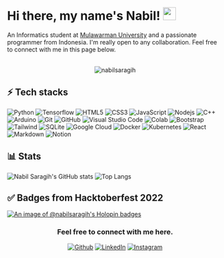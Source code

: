 # Hi there, my name's Nabil! <img src="https://raw.githubusercontent.com/aemmadi/aemmadi/master/wave.gif" width="30">

<div>
    An Informatics student at <a href="https://unmul.ac.id/">Mulawarman University</a> and a passionate programmer from Indonesia. I'm really open to any collaboration. Feel free to connect with me in this page below.
</div>

<br>
<p align="center"> <img src="https://komarev.com/ghpvc/?username=nabilsaragih&label=Profile%20views&color=0e75b6&style=flat" alt="nabilsaragih" /> </p>

## ⚡ Tech stacks

![Python](https://img.shields.io/badge/Python-3776AB?style=for-the-badge&logo=python&logoColor=white)
![Tensorflow](https://img.shields.io/badge/TensorFlow-FF6F00?style=for-the-badge&logo=tensorflow&logoColor=white)
![HTML5](https://img.shields.io/badge/HTML5-E34F26?style=for-the-badge&logo=html5&logoColor=white)
![CSS3](https://img.shields.io/badge/CSS3-1572B6?style=for-the-badge&logo=css3&logoColor=white)
![JavaScript](https://img.shields.io/badge/JavaScript-323330?style=for-the-badge&logo=javascript&logoColor=F7DF1E)
![Nodejs](https://img.shields.io/badge/Node.js-43853D?style=for-the-badge&logo=node.js&logoColor=white)
![C++](https://img.shields.io/badge/C%2B%2B-00599C?style=for-the-badge&logo=c%2B%2B&logoColor=white)
![Arduino](https://img.shields.io/badge/Arduino-00979D?style=for-the-badge&logo=Arduino&logoColor=white)
![Git](https://img.shields.io/badge/GIT-E44C30?style=for-the-badge&logo=git&logoColor=white)
![GitHub](https://img.shields.io/badge/GitHub-100000?style=for-the-badge&logo=github&logoColor=white)
![Visual Studio Code](https://img.shields.io/badge/Visual_Studio_Code-0078D4?style=for-the-badge&logo=visual%20studio%20code&logoColor=white)
![Colab](https://img.shields.io/badge/Colab-F9AB00?style=for-the-badge&logo=googlecolab&color=525252)
![Bootstrap](https://img.shields.io/badge/Bootstrap-563D7C?style=for-the-badge&logo=bootstrap&logoColor=white)
![Tailwind](https://img.shields.io/badge/Tailwind_CSS-38B2AC?style=for-the-badge&logo=tailwind-css&logoColor=white)
![SQLite](https://img.shields.io/badge/SQLite-07405E?style=for-the-badge&logo=sqlite&logoColor=white)
![Google Cloud](https://img.shields.io/badge/Google_Cloud-4285F4?style=for-the-badge&logo=google-cloud&logoColor=white)
![Docker](https://img.shields.io/badge/Docker-0db7ed?style=for-the-badge&logo=docker&logoColor=white)
![Kubernetes](https://img.shields.io/badge/Kubernetes-326ce5?style=for-the-badge&logo=kubernetes&logoColor=white)
![React](https://img.shields.io/badge/React-20232A?style=for-the-badge&logo=react&logoColor=61DAFB)
![Markdown](https://img.shields.io/badge/Markdown-000000?style=for-the-badge&logo=markdown&logoColor=white)
![Notion](https://img.shields.io/badge/Notion-000000?style=for-the-badge&logo=notion&logoColor=white)

## 📊  Stats

![Nabil Saragih's GitHub stats](https://github-readme-stats.vercel.app/api?username=nabilsaragih&include_all_commits=true&count_private=true&show_icons=true&line_height=20&bg_color=1e1e2e&text_color=cdd6f4&icon_color=cba6f7&title_color=94e2d5)
![Top Langs](https://github-readme-stats.vercel.app/api/top-langs/?username=nabilsaragih&bg_color=1e1e2e&text_color=cdd6f4&icon_color=cba6f7&title_color=94e2d5&layout=compact)


## ✅  Badges from Hacktoberfest 2022

[![An image of @nabilsaragih's Holopin badges](https://holopin.me/nabilsaragih)](https://holopin.io/@nabilsaragih)

<div align="center">
  <h3>Feel free to connect with me here.</h3>
    <p align="center">
        <a href="https://github.com/nabilsaragih" target="_blank"><img src="https://img.shields.io/badge/Github-0F0F0F.svg?&style=for-the-badge&logo=github&logoColor=white" alt="Github"></a>
        <a href="https://linkedin.com/in/nabilsaragih" target="_blank"><img src="https://img.shields.io/badge/LinkedIn-%230077B5.svg?&style=for-the-badge&logo=linkedin&logoColor=white" alt="LinkedIn"></a>
        <a href="https://instagram.com/nabilsaragih._" target="_blank"><img src="https://img.shields.io/badge/Instagram-%23E4405F.svg?&style=for-the-badge&logo=instagram&logoColor=white" alt="Instagram"></a>
    </p>
</div>

<!---
nabilsaragih/nabilsaragih is a ✨ special ✨ repository because its `README.md` (this file) appears on your GitHub profile.
You can click the Preview link to take a look at your changes.
--->
